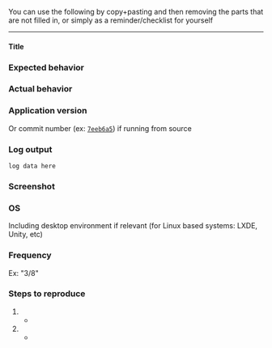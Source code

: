 

You can use the following by copy+pasting and then removing the parts that are not filled in, or simply as a reminder/checklist for yourself

***

#### Title

### Expected behavior

### Actual behavior

### Application version

Or commit number (ex: [`7eeb6a5`](https://gitlab.com/mindfulness-at-the-computer/mindfulness-at-the-computer/commit/7eeb6a5073b869f5c4f8002a716072f26a203c0f)) if running from source

### Log output

```
log data here
```

### Screenshot

### OS

Including desktop environment if relevant (for Linux based systems: LXDE, Unity, etc)

### Frequency

Ex: "3/8"

### Steps to reproduce

1. -
2. -


